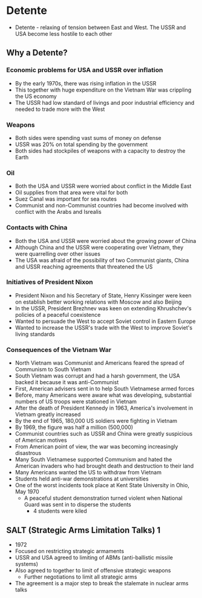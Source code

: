 # Detente

- Detente - relaxing of tension between East and West. The USSR and USA become less hostile to each other

## Why a Detente?

### Economic problems for USA and USSR over inflation

- By the early 1970s, there was rising inflation in the USSR
- This together with huge expenditure on the Vietnam War was crippling the US economy
- The USSR had low standard of livings and poor industrial efficiency and needed to trade more with the West

### Weapons

- Both sides were spending vast sums of money on defense
- USSR was 20% on total spending by the government
- Both sides had stockpiles of weapons with a capacity to destroy the Earth

### Oil

- Both the USA and USSR were worried about conflict in the Middle East
- Oil supplies from that area were vital for both
- Suez Canal was important for sea routes
- Communist and non-Communist countries had become involved with conflict with the Arabs and Isrealis

### Contacts with China

- Both the USA and USSR were worried about the growing power of China
- Although China and the USSR were cooperating over Vietnam, they were quarrelling over other issues
- The USA was afraid of the possibility of two Communist giants, China and USSR reaching agreements that threatened the US

### Initiatives of President Nixon

- President Nixon and his Secretary of State, Henry Kissinger were keen on establish better working relations with Moscow and also Beijing
- In the USSR, President Brezhnev was keen on extending Khrushchev's policies of a peaceful coexistence
- Wanted to persuade the West to accept Soviet control in Eastern Europe
- Wanted to increase the USSR's trade with the West to improve Soviet's living standards

### Consequences of the Vietnam War

- North Vietnam was Communist and Americans feared the spread of Communism to South Vietnam
- South Vietnam was corrupt and had a harsh government, the USA backed it because it was anti-Communist
- First, American advisers sent in to help South Vietnamese armed forces
- Before, many Americans were aware what was developing, substantial numbers of US troops were stationed in Vietnam
- After the death of President Kennedy in 1963, America's involvement in Vietnam greatly increased
- By the end of 1965, 180,000 US soldiers were fighting in Vietnam
- By 1969, the figure was half a million (500,000)
- Communist countries such as USSR and China were greatly suspicious of American motives
- From American point of view, the war was becoming increasingly disastrous
- Many South Vietnamese supported Communism and hated the American invaders who had brought death and destruction to their land
- Many Americans wanted the US to withdraw from Vietnam
- Students held anti-war demonstrations at universities
- One of the worst incidents took place at Kent State University in Ohio, May 1970
	- A peaceful student demonstration turned violent when National Guard was sent in to disperse the students
		- 4 students were kiled


## SALT (Strategic Arms Limitation Talks) 1

- 1972
- Focused on restricting strategic armaments
- USSR and USA agreed to limiting of ABMs (anti-ballistic missile systems)
- Also agreed to together to limit of offensive strategic weapons
	- Further negotiations to limit all strategic arms
- The agreement is a major step to break the stalemate in nuclear arms talks
